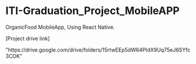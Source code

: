 # ITI-Graduation_Project_MobileAPP
OrganicFood MobileApp, Using React Native.
<p>[Project drive link]</p> "https://drive.google.com/drive/folders/15rtwEEp5dW64PIdX9Uq75eJ6SYfc3COK"
